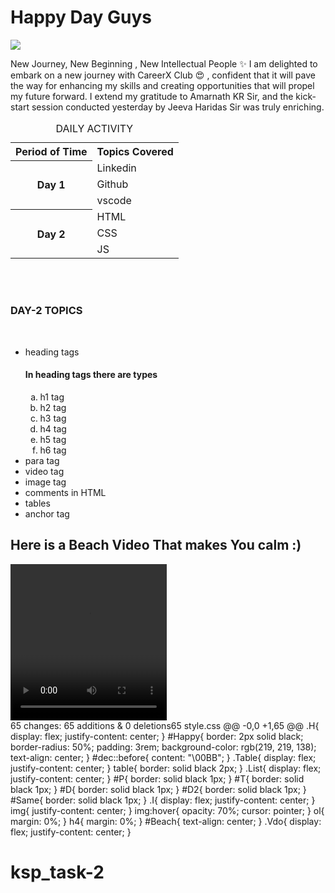 
<!DOCTYPE html>
<html lang="en">
<head>
    <meta charset="UTF-8">
    <meta name="viewport" content="width=device-width, initial-scale=1.0">
    <title>TASK-2</title>
</head>
<body>
    <link rel = "stylesheet" href = "style.css">
    <div class = "H"><h1 id = "Happy">Happy Day Guys</h1></div>
    <div class = "I">
    <a href = "https://careerx.club/" target = "main"><img src = "https://static.theprint.in/wp-content/uploads/2022/06/Image_42022060313452820220603135522.jpg" id = "image"></a>
    </div>
    <p>New Journey, New Beginning , New Intellectual People ✨ 
        I am delighted to embark on a new journey with CareerX Club 😍 , confident that it will pave the way for enhancing my skills and creating opportunities that will propel my future forward. I extend my gratitude to Amarnath KR Sir, and the kick-start session conducted yesterday by Jeeva Haridas Sir was truly enriching.</p>
    <div class = "Table">
    <table>
        <caption>DAILY ACTIVITY</caption>
       <tr>
        <th id = "P">Period of Time</th>
        <th id = "T">Topics Covered</th>
       </tr>
       <tr><th rowspan="4" id = "D">Day 1</th></tr>
       <tr><td id = "Same">Linkedin</td></tr>
       <tr><td id = "Same">Github</td></tr>
       <tr><td id = "Same">vscode</td></tr>
       <tr><th rowspan = "4" id = "D2">Day 2</th></tr>
       <tr><td id = "Same">HTML</td></tr>
       <tr><td id = "Same">CSS</td></tr>
       <tr><td id = "Same">JS</td></tr>
    </table>
    </div>
    <br>
    <br>
    <div class = "List">
    <h3>DAY-2 TOPICS</h3>
    <br>
    <ul><li id = "dec">heading tags
            <h4>In heading tags there are types</h4>
            <ol type = a>
                <li>h1 tag</li>
                <li>h2 tag</li>
                <li>h3 tag</li>
                <li>h4 tag</li>
                <li>h5 tag</li>
                <li>h6 tag</li>
            </ol>
        </li>
        <li id = "dec">para tag</li>
        <li id = "dec">video tag</li>
        <li id = "dec">image tag</li>
        <li id = "dec">comments in HTML</li>
        <li id = "dec">tables</li>
        <li id = "dec">anchor tag</li>
    </ul>
</div>
<!----Beach Video-->
<h2 id = "Beach">
    Here is a Beach Video That makes You calm :)
</h2>
<div class = "Vdo">
<video src = "pexels_videos_1321208 (2160p).mp4" width = "250px" height = "250px" controls></video>
</div>

</body>
</html>
 65 changes: 65 additions & 0 deletions65  
style.css
@@ -0,0 +1,65 @@
.H{
    display: flex;
   justify-content: center;
}
#Happy{
    border: 2px solid black;
    border-radius: 50%;
    padding: 3rem;
    background-color: rgb(219, 219, 138);
    text-align: center;
}
#dec::before{
    content: "\00BB";
}
.Table{
    display: flex;
    justify-content: center;
}
table{
    border: solid black 2px;
}
.List{
    display: flex;
    justify-content: center;
}
#P{
    border: solid black 1px; 
}
#T{
    border: solid black 1px;
}
#D{
    border: solid black 1px;
}
#D2{
    border: solid black 1px;
}
#Same{
    border: solid black 1px;
}
.I{
    display: flex;
    justify-content: center;
}
img{
    justify-content: center;
}
img:hover{
    opacity: 70%;
    cursor: pointer;
}
ol{
    margin: 0%;
}
h4{
    margin: 0%;
}
#Beach{
    text-align: center;
}
.Vdo{
    display: flex;
    justify-content: center;
}

# ksp_task-2
